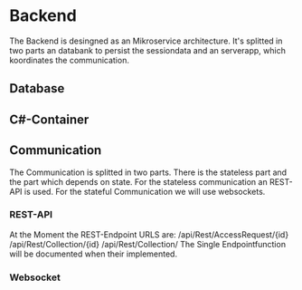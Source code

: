 # Backend
The Backend is desingned as an Mikroservice architecture.
It's splitted in two parts an databank to persist the sessiondata and an serverapp,
which koordinates the communication.
## Database

## C#-Container

## Communication
The Communication is splitted in two parts. There is the stateless part and the part which depends on state.
For the stateless communication an REST-API is used. For the stateful Communication we will use websockets.
### REST-API
At the Moment the REST-Endpoint URLS are:
/api/Rest/AccessRequest/{id}
/api/Rest/Collection/{id}
/api/Rest/Collection/
The Single Endpointfunction will be documented when their implemented.
### Websocket
